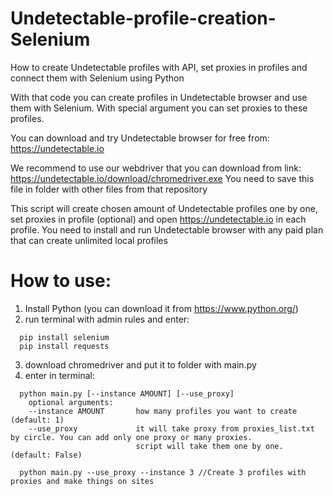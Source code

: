 # Undetectable-profile-creation-Selenium

How to create Undetectable profiles with API, set proxies in profiles and connect them with Selenium using Python

With that code you can create profiles in Undetectable browser and use them with Selenium.
With special argument you can set proxies to these profiles.

You can download and try Undetectable browser for free from: https://undetectable.io 

We recommend to use our webdriver that you can download from link: 
https://undetectable.io/download/chromedriver.exe
You need to save this file in folder with other files from that repository

This script will create chosen amount of Undetectable profiles one by one, set proxies in profile (optional) and open https://undetectable.io in each profile. 
You need to install and run Undetectable browser with any paid plan that can create unlimited local profiles

<h1>How to use:</h1>

1. Install Python (you can download it from https://www.python.org/)
2. run terminal with admin rules and enter: 

```
  pip install selenium
  pip install requests
```

3. download chromedriver and put it to folder with main.py
4. enter in terminal: 

```
  python main.py [--instance AMOUNT] [--use_proxy]
    optional arguments:
    --instance AMOUNT       how many profiles you want to create (default: 1)
    --use_proxy             it will take proxy from proxies_list.txt by circle. You can add only one proxy or many proxies. 
                            script will take them one by one. (default: False) 
                            
  python main.py --use_proxy --instance 3 //Create 3 profiles with proxies and make things on sites
```
